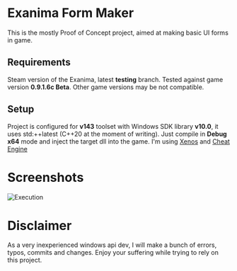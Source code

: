 
# Exanima Form Maker
This is the mostly Proof of Concept project, aimed at making basic UI forms in game. 

## Requirements
Steam version of the Exanima, latest **testing** branch.
Tested against game version **0.9.1.6c Beta**. Other game versions may be not compatible.

## Setup
Project is configured for **v143** toolset with Windows SDK library **v10.0**, it uses std:++latest (C++20 at the moment of writing).
Just compile in **Debug x64** mode and inject the target dll into the game. I'm using [Xenos](https://github.com/DarthTon/Xenos) and [Cheat Engine](https://github.com/cheat-engine/cheat-engine)

# Screenshots
![Execution](https://i.ibb.co/PZGd7Wy/Exanima-24-08-19-12-35-11.png)

# Disclaimer
As a very inexperienced windows api dev, I will make a bunch of errors, typos, commits and changes.
Enjoy your suffering while trying to rely on this project.
